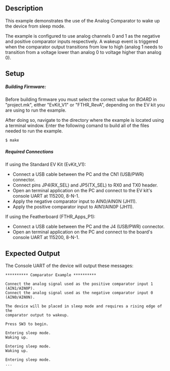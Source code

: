 ## Description

This example demonstrates the use of the Analog Comparator to wake up the device from sleep mode. 

The example is configured to use analog channels 0 and 1 as the negative and positive comparator inputs respectively. A wakeup event is triggered when the comparator output transitions from low to high (analog 1 needs to transition from a voltage lower than analog 0 to voltage higher than analog 0).

## Setup

##### Building Firmware:
Before building firmware you must select the correct value for _BOARD_  in "project.mk", either "EvKit\_V1" or "FTHR\_RevA", depending on the EV kit you are using to run the example.

After doing so, navigate to the directory where the example is located using a terminal window. Enter the following comand to build all of the files needed to run the example.

```
$ make
```

##### Required Connections
If using the Standard EV Kit (EvKit_V1):
-   Connect a USB cable between the PC and the CN1 (USB/PWR) connector.
-   Connect pins JP4(RX_SEL) and JP5(TX_SEL) to RX0 and TX0  header.
-   Open an terminal application on the PC and connect to the EV kit's console UART at 115200, 8-N-1.
-   Apply the negative comparator input to AIN0/AIN0N (JH11).
-	Apply the positive comparator input to AIN1/AIN0P (JH11).

If using the Featherboard (FTHR\_Apps\_P1):
-   Connect a USB cable between the PC and the J4 (USB/PWR) connector.
-   Open an terminal application on the PC and connect to the board's console UART at 115200, 8-N-1.

## Expected Output

The Console UART of the device will output these messages:

```
********** Comparator Example **********

Connect the analog signal used as the positive comparator input 1 (AIN1/AIN0P).
Connect the analog signal used as the negative comparator input 0 (AIN0/AIN0N).

The device will be placed in sleep mode and requires a rising edge of the
comparator output to wakeup.

Press SW3 to begin.

Entering sleep mode.
Waking up.

Entering sleep mode.
Waking up.

Entering sleep mode.
...
```
